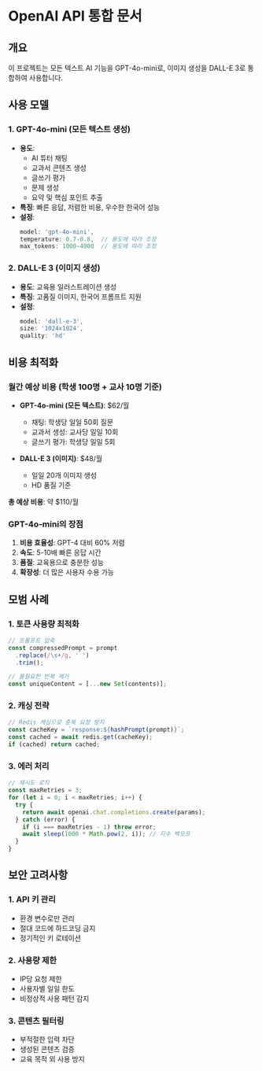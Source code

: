 # OpenAI API 통합 문서

## 개요
이 프로젝트는 모든 텍스트 AI 기능을 GPT-4o-mini로, 이미지 생성을 DALL-E 3로 통합하여 사용합니다.

## 사용 모델

### 1. GPT-4o-mini (모든 텍스트 생성)
- **용도**: 
  - AI 튜터 채팅
  - 교과서 콘텐츠 생성
  - 글쓰기 평가
  - 문제 생성
  - 요약 및 핵심 포인트 추출
- **특징**: 빠른 응답, 저렴한 비용, 우수한 한국어 성능
- **설정**:
  ```javascript
  model: 'gpt-4o-mini',
  temperature: 0.7-0.8,  // 용도에 따라 조정
  max_tokens: 1000-4000  // 용도에 따라 조정
  ```

### 2. DALL-E 3 (이미지 생성)
- **용도**: 교육용 일러스트레이션 생성
- **특징**: 고품질 이미지, 한국어 프롬프트 지원
- **설정**:
  ```javascript
  model: 'dall-e-3',
  size: '1024x1024',
  quality: 'hd'
  ```

## 비용 최적화

### 월간 예상 비용 (학생 100명 + 교사 10명 기준)
- **GPT-4o-mini (모든 텍스트)**: $62/월
  - 채팅: 학생당 일일 50회 질문
  - 교과서 생성: 교사당 일일 10회
  - 글쓰기 평가: 학생당 일일 5회
  
- **DALL-E 3 (이미지)**: $48/월
  - 일일 20개 이미지 생성
  - HD 품질 기준

**총 예상 비용**: 약 $110/월

### GPT-4o-mini의 장점
1. **비용 효율성**: GPT-4 대비 60% 저렴
2. **속도**: 5-10배 빠른 응답 시간
3. **품질**: 교육용으로 충분한 성능
4. **확장성**: 더 많은 사용자 수용 가능

## 모범 사례

### 1. 토큰 사용량 최적화
```javascript
// 프롬프트 압축
const compressedPrompt = prompt
  .replace(/\s+/g, ' ')
  .trim();

// 불필요한 반복 제거
const uniqueContent = [...new Set(contents)];
```

### 2. 캐싱 전략
```javascript
// Redis 캐싱으로 중복 요청 방지
const cacheKey = `response:${hashPrompt(prompt)}`;
const cached = await redis.get(cacheKey);
if (cached) return cached;
```

### 3. 에러 처리
```javascript
// 재시도 로직
const maxRetries = 3;
for (let i = 0; i < maxRetries; i++) {
  try {
    return await openai.chat.completions.create(params);
  } catch (error) {
    if (i === maxRetries - 1) throw error;
    await sleep(1000 * Math.pow(2, i)); // 지수 백오프
  }
}
```

## 보안 고려사항

### 1. API 키 관리
- 환경 변수로만 관리
- 절대 코드에 하드코딩 금지
- 정기적인 키 로테이션

### 2. 사용량 제한
- IP당 요청 제한
- 사용자별 일일 한도
- 비정상적 사용 패턴 감지

### 3. 콘텐츠 필터링
- 부적절한 입력 차단
- 생성된 콘텐츠 검증
- 교육 목적 외 사용 방지